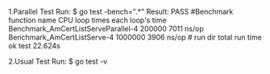 1.Parallel Test
Run:
 	$ go test -bench=".*"
Result:
	PASS
	#Benchmark    function name	    CPU	   loop times	 each loop's time
	Benchmark_AmCertListServeParallel-4	     200000	         7011 ns/op
	Benchmark_AmCertListServe-4        	    1000000	         3906 ns/op
	#       run dir    total run time
	ok  	test		22.624s

2.Usual Test
Run:
	$ go test -v
